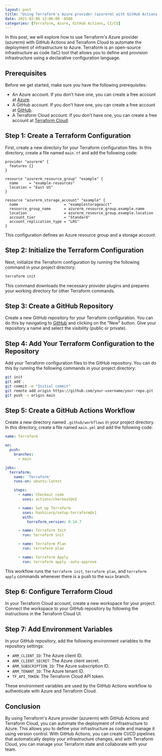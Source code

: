 ```yaml
---
layout: post
title: "Using Terraform's Azure provider (azurerm) with GitHub Actions and Terraform Cloud"
date: 2021-02-06 12:00:00 -0500
categories: [Terraform, Azure, GitHub Actions, CI/CD]
---
```


In this post, we will explore how to use Terraform's Azure provider (azurerm) with GitHub Actions and Terraform Cloud to automate the deployment of infrastructure to Azure. Terraform is an open-source infrastructure as code (IaC) tool that allows you to define and provision infrastructure using a declarative configuration language.

## Prerequisites

Before we get started, make sure you have the following prerequisites:

- An Azure account. If you don't have one, you can create a free account at [Azure](https://azure.microsoft.com/).
- A GitHub account. If you don't have one, you can create a free account at [GitHub](https://github.com/).
- A Terraform Cloud account. If you don't have one, you can create a free account at [Terraform Cloud](https://app.terraform.io/signup).

## Step 1: Create a Terraform Configuration

First, create a new directory for your Terraform configuration files. In this directory, create a file named `main.tf` and add the following code:

```hcl
provider "azurerm" {
  features {}
}

resource "azurerm_resource_group" "example" {
  name     = "example-resources"
  location = "East US"
}

resource "azurerm_storage_account" "example" {
  name                     = "examplestorageacct"
  resource_group_name      = azurerm_resource_group.example.name
  location                 = azurerm_resource_group.example.location
  account_tier             = "Standard"
  account_replication_type = "LRS"
}
```

This configuration defines an Azure resource group and a storage account.

## Step 2: Initialize the Terraform Configuration

Next, initialize the Terraform configuration by running the following command in your project directory:

```sh
terraform init
```

This command downloads the necessary provider plugins and prepares your working directory for other Terraform commands.

## Step 3: Create a GitHub Repository

Create a new GitHub repository for your Terraform configuration. You can do this by navigating to [GitHub](https://github.com/) and clicking on the "New" button. Give your repository a name and select the visibility (public or private).

## Step 4: Add Your Terraform Configuration to the Repository

Add your Terraform configuration files to the GitHub repository. You can do this by running the following commands in your project directory:

```sh
git init
git add .
git commit -m "Initial commit"
git remote add origin https://github.com/your-username/your-repo.git
git push -u origin main
```

## Step 5: Create a GitHub Actions Workflow

Create a new directory named `.github/workflows` in your project directory. In this directory, create a file named `main.yml` and add the following code:

```yaml
name: Terraform

on:
  push:
    branches:
      - main

jobs:
  terraform:
    name: 'Terraform'
    runs-on: ubuntu-latest

    steps:
      - name: Checkout code
        uses: actions/checkout@v2

      - name: Set up Terraform
        uses: hashicorp/setup-terraform@v1
        with:
          terraform_version: 0.14.7

      - name: Terraform Init
        run: terraform init

      - name: Terraform Plan
        run: terraform plan

      - name: Terraform Apply
        run: terraform apply -auto-approve
```

This workflow runs the `terraform init`, `terraform plan`, and `terraform apply` commands whenever there is a push to the `main` branch.

## Step 6: Configure Terraform Cloud

In your Terraform Cloud account, create a new workspace for your project. Connect the workspace to your GitHub repository by following the instructions in the Terraform Cloud UI.

## Step 7: Add Environment Variables

In your GitHub repository, add the following environment variables to the repository settings:

- `ARM_CLIENT_ID`: The Azure client ID.
- `ARM_CLIENT_SECRET`: The Azure client secret.
- `ARM_SUBSCRIPTION_ID`: The Azure subscription ID.
- `ARM_TENANT_ID`: The Azure tenant ID.
- `TF_API_TOKEN`: The Terraform Cloud API token.

These environment variables are used by the GitHub Actions workflow to authenticate with Azure and Terraform Cloud.

## Conclusion

By using Terraform's Azure provider (azurerm) with GitHub Actions and Terraform Cloud, you can automate the deployment of infrastructure to Azure. This allows you to define your infrastructure as code and manage it using version control. With GitHub Actions, you can create CI/CD pipelines that automatically deploy your infrastructure changes, and with Terraform Cloud, you can manage your Terraform state and collaborate with your team.
